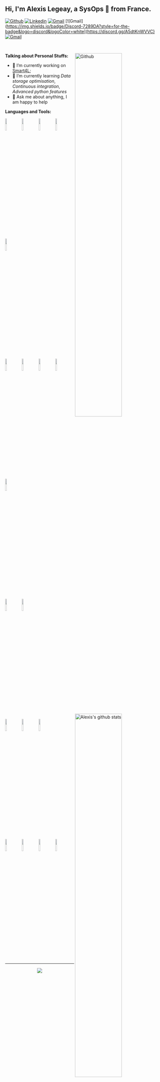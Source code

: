 <!-- Your title -->
## Hi, I'm Alexis Legeay, a SysOps 🚀 from France.

<!-- Your badges
You can use the website to generate badges: https://shields.io/
-->

[![Github](https://img.shields.io/badge/GitHub-100000?style=for-the-badge&logo=github&logoColor=white)](https://github.com/alegeay)
[![Linkedin](https://img.shields.io/badge/LinkedIn-0077B5?style=for-the-badge&logo=linkedin&logoColor=white)](https://www.linkedin.com/in/alexis-legeay-6773aa140/)
[![Gmail](https://img.shields.io/badge/Gmail-D14836?style=for-the-badge&logo=gmail&logoColor=white)](mailto:alexislegeay@hotmail.fr)
[![Gmail](https://img.shields.io/badge/Discord-7289DA?style=for-the-badge&logo=discord&logoColor=white](https://discord.gg/A5dtKnWVVC)
[![Gmail](https://views.whatilearened.today/views/github/alegeay/alegeay.svg)](https://github.com/alegeay)
<!-- Your hits or visitors
api: http://hits.dwyl.com or https://visitor-badge.glitch.me
Both apis are in trouble due to the number of requests
-->

&nbsp;
<!-- Any image aligned to the right. Beware the width -->
<img width="55%" align="right" alt="Github" src="https://raw.githubusercontent.com/onimur/.github/master/.resources/git-header.svg" />


<!-- Talking about you -->
 **Talking about Personal Stuffs:**


- 🔭 I’m currently working on [Smart4L](https://github.com/Smart4L/Smart4L);
- 🌱 I’m currently learning _Data storage optimisation_, _Continuous integration_, _Advanced python features_
- 💬 Ask me about anything, I am happy to help

**Languages and Tools:** 

<!-- Your github readme stats
You can use this api: https://github.com/anuraghazra/github-readme-stats
-->
<p>
  <a href="https://coderstats.net/github/#alegeay">
    <img width="55%" align="right" alt="Alexis's github stats" src="https://github-readme-stats.vercel.app/api?username=alegeay&show_icons=true&hide_border=true" />
  </a>

  <!-- Your languages and tools. Be careful with the alignment. 
    You can use this sites to get logos: https://www.vectorlogo.zone or https://simpleicons.org/
  -->
  <img width="10%" src="https://www.vectorlogo.zone/logos/javascript/javascript-horizontal.svg">
  <img width="10%" src="https://www.vectorlogo.zone/logos/python/python-horizontal.svg">
  <img width="10%" src="https://www.vectorlogo.zone/logos/laravel/laravel-ar21.svg">
  <img width="10%" src="https://www.vectorlogo.zone/logos/symfony/symfony-ar21.svg">
  <img width="10%" src="https://www.vectorlogo.zone/logos/java/java-horizontal.svg">
  <br />
    <img width="10%" src="https://www.vectorlogo.zone/logos/terraformio/terraformio-ar21.svg">
  <img width="10%" src="https://www.vectorlogo.zone/logos/docker/docker-ar21.svg">
  <img width="10%" src="https://www.vectorlogo.zone/logos/kubernetes/kubernetes-ar21.svg">
  <img width="10%" src="https://www.vectorlogo.zone/logos/traefikio/traefikio-ar21.svg">
  <img width="10%" src="https://www.vectorlogo.zone/logos/rookio/rookio-ar21.svg">
  <br>
  <img width="10%" src="https://www.vectorlogo.zone/logos/nodejs/nodejs-horizontal.svg">
  <img width="10%" src="https://www.vectorlogo.zone/logos/reactjs/reactjs-ar21.svg">
  <br />
  <img width="10%" src="https://www.vectorlogo.zone/logos/postgresql/postgresql-ar21.svg">
  <img width="10%" src="https://www.vectorlogo.zone/logos/mariadb/mariadb-ar21.svg">
  <img width="10%" src="https://www.vectorlogo.zone/logos/sqlite/sqlite-ar21.svg">
  <br />  
  <img width="10%" src="https://www.vectorlogo.zone/logos/debian/debian-ar21.svg">
  <img width="10%" src="https://www.vectorlogo.zone/logos/ubuntu/ubuntu-ar21.svg">
  <img width="10%" src="https://www.vectorlogo.zone/logos/microsoft/microsoft-ar21.svg">
  <img width="10%" src="https://www.vectorlogo.zone/logos/git-scm/git-scm-ar21.svg">
  <br>
</p>

---

<!-- Its main projects -->
<p align="center">
  <a href="https://github.com/Smart4L/Smart4L">
    <img align="center" src="https://github-readme-stats.vercel.app/api/pin/?username=Smart4L&repo=Smart4L" />
  </a>
</p>

